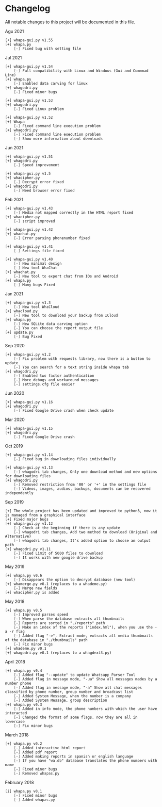 Changelog
====
All notable changes to this project will be documented in this file.

Agu 2021

	[+] whapa-gui.py v1.55
	[+] whapa.py
		[-] Fixed bug with setting file
Jul 2021

	[+] whapa-gui.py v1.54
		[-] Full compatibility with Linux and Windows (Gui and Commnad Line)
	[+] whapa.py
		[-] Enabled data carving for linux
	[+] whagodri.py
		[-] Fixed minor bugs

	[+] whapa-gui.py v1.53
	[+] whagodri.py
		[-] Fixed Linux problem

	[+] whapa-gui.py v1.52
	[+] Whapa
		[-] Fixed command line execution problem
	[+] whagodri.py
		[-] Fixed command line execution problem
		[-] Show more information about downloads
		

Jun 2021

	[+] whapa-gui.py v1.51
	[+] whagodri.py
		[-] Speed improvement
		
	[+] whapa-gui.py v1.5
	[+] whacipher.py
		[-] Decrypt error fixed
	[+] whagodri.py
		[-] Need browser error fixed

Feb 2021

	[+] whapa-gui.py v1.43
		[-] Media not mapped correctly in the HTML report fixed
	[+] whacipher.py
		[-] script improved
		
	[+] whapa-gui.py v1.42
	[+] whachat.py
		[-] Error parsing phonenumber fixed
		
	[+] whapa-gui.py v1.41
		[-] Settings file fixed
	
	[+] whapa-gui.py v1.40
		[-] New minimal design
		[-] New tool WhaChat
	[+] whachat.py
		[-] New tool to export chat from IOs and Android
	[+] whapa.py
		[-] Many bugs Fixed
					
Jan 2021

	[+] whapa-gui.py v1.3
		[-] New tool WhaCloud
	[+] whacloud.py
		[-] New tool to download your backup from ICloud
	[+] whapa.py
		[-] New SQLite data carving option
		[-] You can choose the report output file
	[+] update.py
		[-] Bug Fixed
		
Sep 2020

	[+] whapa-gui.py v1.2
		[-] Fix problem with requests library, now there is a button to update
		[-] You can search for a text string inside whapa tab
	[+] whagodri.py
		[-] Enabled two factor authentication
		[-] More debugs and workaround messages
		[-] settings.cfg file easier
		
Jun 2020

	[+] whapa-gui.py v1.16
	[+] whagodri.py
		[-] Fixed Google Drive crash when check update
	
Mar 2020
	
	[+] whapa-gui.py v1.15
	[+] whagodri.py
		[-] Fixed Google Drive crash

Oct 2019

	[+] whapa-gui.py v1.14
		[-] Fixed bug in downloading files individually
		
	[+] whapa-gui.py v1.13
		[-] whagodri tab changes, Only one download method and new options for downloading files
	[+] whagodri.py
		[-] Removed restriction from '00' or '+' in the settings file
		[-] Videos, images, audios, backups, documents can be recovered independently
	
Sep 2019

	[+] The whole project has been updated and improved to python3, now it is managed from a graphical interface
	[+] Fixed major bugs
	[+] whapa-gui.py v1.12
		[-] Check at the beginning if there is any update
		[-] whagodri tab changes, Add two method to download (Original and Alternative)
		[-] whagodri tab changes, It's added option to choose an output path
	[+] whagodri.py v1.11
		[-] Fixed Limit of 5000 files to download
		[-] It works with new google drive backup

May 2019

	[+] whapa.py v0.6
		[-] Disappears the option to decrypt database (new tool)
	[+] whamerge.py v0.1 (replaces to a whademe.py)
		[-] Merge new fields
	[+] whacipher.py is added

May 2018

	[+] whapa.py v0.5
		[-] Improved parses speed
		[-] When parse the database extracts all thumbnails
		[-] Reports are sorted in "./reports" path
		[-] Make an index of the reports ("index.hml"), when you use the -a -r flag 
		[-] Added flag "-e", Extract mode, extracts all media thumbnails of the database in "./thumbnails" path
		[-] Fix minor bugs
	[+] whademe.py v0.1
	[+] whagodri.py v0.1 (replaces to a whagdext3.py)

April 2018

    [+] whapa.py v0.4
    	[-] Added flag "--update" to update Whatsapp Parser Tool
    	[-] Added flag in message mode, "-ua" Show all messages mades by a number phone
    	[-] Added flag in message mode, "-a" Show all chat messages classified by phone number, group number and broadcast list 
    	[-] Added System Message, when the number is a company
    	[-] Added System Message, group description
    [+] whapa.py v0.3
    	[-] Added in info mode, the phone numbers with which the user have interacted
    	[-] Changed the format of some flags, now they are all in lowercase
    	[-] Fix minor bugs
    
March 2018

	[+] whapa.py v0.2
		[-] Added interactive html report
		[-] Added pdf report
		[-] Added making reports in spanish or english language
		[-] If you have "wa.db" database translates the phone numbers with name
		[-] Fixed minor bugs
		[-] Removed whapas.py 
    
February 2018

	[i] whapa.py v0.1
		[-] Fixed minor bugs
		[-] Added whapas.py
